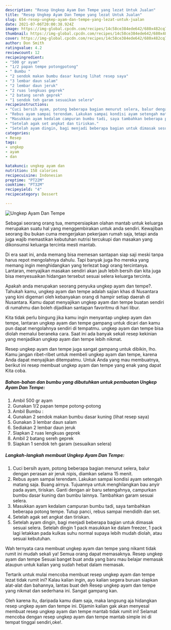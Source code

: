 ```yaml
---
description: "Resep Ungkep Ayam Dan Tempe yang lezat Untuk Jualan"
title: "Resep Ungkep Ayam Dan Tempe yang lezat Untuk Jualan"
slug: 654-resep-ungkep-ayam-dan-tempe-yang-lezat-untuk-jualan
date: 2021-07-06T20:00:38.924Z
image: https://img-global.cpcdn.com/recipes/14c58ce384ede642/680x482cq70/ungkep-ayam-dan-tempe-foto-resep-utama.jpg
thumbnail: https://img-global.cpcdn.com/recipes/14c58ce384ede642/680x482cq70/ungkep-ayam-dan-tempe-foto-resep-utama.jpg
cover: https://img-global.cpcdn.com/recipes/14c58ce384ede642/680x482cq70/ungkep-ayam-dan-tempe-foto-resep-utama.jpg
author: Don Smith
ratingvalue: 4.2
reviewcount: 12
recipeingredient:
- "500 gr ayam"
- "1/2 papan tempe potongpotong"
- " Bumbu "
- "2 sendok makan bumbu dasar kuning lihat resep saya"
- "3 lembar daun salam"
- "2 lembar daun jeruk"
- "2 ruas lengkuas geprek"
- "2 batang sereh geprek"
- "1 sendok teh garam sesuaikan selera"
recipeinstructions:
- "Cuci bersih ayam, potong beberapa bagian menurut selera, balur dengan perasan air jeruk nipis, diamkan selama 15 menit."
- "Rebus ayam sampai terendam. Lakukan sampai kondisi ayam setengah matang saja. Buang airnya. Tujuannya untuk menghilangkan bau anyir pada ayam, tiriskan. Ganti dengan air baru setengahnya, campurkan bumbu dasar kuning dan bumbu lainnya. Tambahkan garam sesuai selera."
- "Masukkan ayam kedalam campuran bumbu tadi, saya tambahkan beberapa potong tempe. Tutup panci, rebus sampai mendidih dan set."
- "Setelah agak set angkat dan tiriskan."
- "Setelah ayam dingin, bagi menjadi beberapa bagian untuk dimasak sesuai selera. Setelah dingin 1 pack masukkan ke dalam freezer, 1 pack lagi letakkan pada kulkas suhu normal supaya lebih mudah diolah, atau sesuai kebutuhan."
categories:
- Resep
tags:
- ungkep
- ayam
- dan

katakunci: ungkep ayam dan 
nutrition: 158 calories
recipecuisine: Indonesian
preptime: "PT22M"
cooktime: "PT32M"
recipeyield: "4"
recipecategory: Dessert

---
```



![Ungkep Ayam Dan Tempe](https://img-global.cpcdn.com/recipes/14c58ce384ede642/680x482cq70/ungkep-ayam-dan-tempe-foto-resep-utama.jpg)

Sebagai seorang orang tua, mempersiapkan olahan mantab untuk keluarga merupakan suatu hal yang menggembirakan untuk anda sendiri. Kewajiban seorang ibu bukan cuma mengerjakan pekerjaan rumah saja, tetapi anda juga wajib memastikan kebutuhan nutrisi tercukupi dan masakan yang dikonsumsi keluarga tercinta mesti mantab.

Di era  saat ini, anda memang bisa memesan santapan siap saji meski tanpa harus repot mengolahnya dahulu. Tapi banyak juga lho mereka yang memang ingin menghidangkan yang terlezat bagi orang tercintanya. Lantaran, menyajikan masakan sendiri akan jauh lebih bersih dan kita juga bisa menyesuaikan hidangan tersebut sesuai selera keluarga tercinta. 



Apakah anda merupakan seorang penyuka ungkep ayam dan tempe?. Tahukah kamu, ungkep ayam dan tempe adalah sajian khas di Nusantara yang kini digemari oleh kebanyakan orang di hampir setiap daerah di Nusantara. Kamu dapat menyajikan ungkep ayam dan tempe buatan sendiri di rumahmu dan boleh dijadikan santapan favoritmu di hari libur.

Kita tidak perlu bingung jika kamu ingin menyantap ungkep ayam dan tempe, lantaran ungkep ayam dan tempe gampang untuk dicari dan kamu pun dapat mengolahnya sendiri di tempatmu. ungkep ayam dan tempe bisa diolah memalui beraneka cara. Saat ini ada banyak sekali resep kekinian yang menjadikan ungkep ayam dan tempe lebih nikmat.

Resep ungkep ayam dan tempe juga sangat gampang untuk dibikin, lho. Kamu jangan ribet-ribet untuk membeli ungkep ayam dan tempe, karena Anda dapat menyajikan ditempatmu. Untuk Anda yang mau membuatnya, berikut ini resep membuat ungkep ayam dan tempe yang enak yang dapat Kita coba.

<!--inarticleads1-->

##### Bahan-bahan dan bumbu yang dibutuhkan untuk pembuatan Ungkep Ayam Dan Tempe:

1. Ambil 500 gr ayam
1. Gunakan 1/2 papan tempe potong-potong
1. Ambil  Bumbu :
1. Gunakan 2 sendok makan bumbu dasar kuning (lihat resep saya)
1. Gunakan 3 lembar daun salam
1. Sediakan 2 lembar daun jeruk
1. Siapkan 2 ruas lengkuas geprek
1. Ambil 2 batang sereh geprek
1. Siapkan 1 sendok teh garam (sesuaikan selera)




<!--inarticleads2-->

##### Langkah-langkah membuat Ungkep Ayam Dan Tempe:

1. Cuci bersih ayam, potong beberapa bagian menurut selera, balur dengan perasan air jeruk nipis, diamkan selama 15 menit.
1. Rebus ayam sampai terendam. Lakukan sampai kondisi ayam setengah matang saja. Buang airnya. Tujuannya untuk menghilangkan bau anyir pada ayam, tiriskan. Ganti dengan air baru setengahnya, campurkan bumbu dasar kuning dan bumbu lainnya. Tambahkan garam sesuai selera.
1. Masukkan ayam kedalam campuran bumbu tadi, saya tambahkan beberapa potong tempe. Tutup panci, rebus sampai mendidih dan set.
1. Setelah agak set angkat dan tiriskan.
1. Setelah ayam dingin, bagi menjadi beberapa bagian untuk dimasak sesuai selera. Setelah dingin 1 pack masukkan ke dalam freezer, 1 pack lagi letakkan pada kulkas suhu normal supaya lebih mudah diolah, atau sesuai kebutuhan.




Wah ternyata cara membuat ungkep ayam dan tempe yang nikamt tidak rumit ini mudah sekali ya! Semua orang dapat memasaknya. Resep ungkep ayam dan tempe Sesuai banget buat anda yang baru mau belajar memasak ataupun untuk kalian yang sudah hebat dalam memasak.

Tertarik untuk mulai mencoba membuat resep ungkep ayam dan tempe lezat tidak rumit ini? Kalau kalian ingin, ayo kalian segera buruan siapkan alat-alat dan bahannya, lantas buat deh Resep ungkep ayam dan tempe yang nikmat dan sederhana ini. Sangat gampang kan. 

Oleh karena itu, daripada kamu diam saja, maka langsung aja hidangkan resep ungkep ayam dan tempe ini. Dijamin kalian gak akan menyesal membuat resep ungkep ayam dan tempe mantab tidak rumit ini! Selamat mencoba dengan resep ungkep ayam dan tempe mantab simple ini di tempat tinggal sendiri,oke!.

